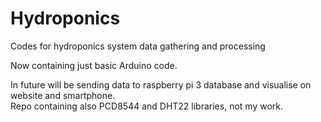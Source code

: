 # Hydroponics
Codes for hydroponics system data gathering and processing

Now containing just basic Arduino code.  
  
In future will be sending data to raspberry pi 3 database and visualise on website and smartphone.  
Repo containing also PCD8544 and DHT22 libraries, not my work.
